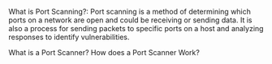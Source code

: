 What is Port Scanning?:
  Port scanning is a method of determining which ports on a network are open and could be receiving or sending data. It is also a process for sending packets to specific ports on a host and analyzing responses to identify vulnerabilities.

What is a Port Scanner?
How does a Port Scanner Work?
